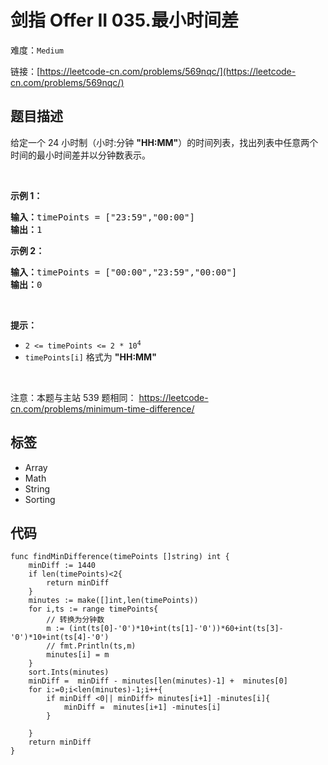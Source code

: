 # 剑指 Offer II 035.最小时间差

难度：`Medium`

 链接：[https://leetcode-cn.com/problems/569nqc/](https://leetcode-cn.com/problems/569nqc/)

## 题目描述

<p>给定一个 24 小时制（小时:分钟 <strong>&quot;HH:MM&quot;</strong>）的时间列表，找出列表中任意两个时间的最小时间差并以分钟数表示。</p>

<p>&nbsp;</p>

<p><strong>示例 1：</strong></p>

<pre>
<strong>输入：</strong>timePoints = [&quot;23:59&quot;,&quot;00:00&quot;]
<strong>输出：</strong>1
</pre>

<p><strong>示例 2：</strong></p>

<pre>
<strong>输入：</strong>timePoints = [&quot;00:00&quot;,&quot;23:59&quot;,&quot;00:00&quot;]
<strong>输出：</strong>0
</pre>

<p>&nbsp;</p>

<p><strong>提示：</strong></p>

<ul>
	<li><code>2 &lt;= timePoints &lt;= 2 * 10<sup>4</sup></code></li>
	<li><code>timePoints[i]</code> 格式为 <strong>&quot;HH:MM&quot;</strong></li>
</ul>

<p>&nbsp;</p>

<p><meta charset="UTF-8" />注意：本题与主站 539&nbsp;题相同：&nbsp;<a href="https://leetcode-cn.com/problems/minimum-time-difference/">https://leetcode-cn.com/problems/minimum-time-difference/</a></p>

## 标签

 - Array 
 - Math 
 - String 
 - Sorting 

## 代码

```golang
func findMinDifference(timePoints []string) int {
    minDiff := 1440
    if len(timePoints)<2{
        return minDiff
    }
    minutes := make([]int,len(timePoints))
    for i,ts := range timePoints{
        // 转换为分钟数
        m := (int(ts[0]-'0')*10+int(ts[1]-'0'))*60+int(ts[3]-'0')*10+int(ts[4]-'0')
        // fmt.Println(ts,m)
        minutes[i] = m
    }
    sort.Ints(minutes)
    minDiff =  minDiff - minutes[len(minutes)-1] +  minutes[0]
    for i:=0;i<len(minutes)-1;i++{
        if minDiff <0|| minDiff> minutes[i+1] -minutes[i]{
            minDiff =  minutes[i+1] -minutes[i]
        }
        
    }
    return minDiff
}
```